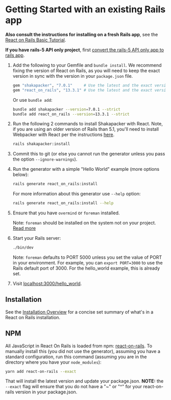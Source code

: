 # Getting Started with an existing Rails app

**Also consult the instructions for installing on a fresh Rails app**, see the [React on Rails Basic Tutorial](https://www.shakacode.com/react-on-rails/docs/guides/tutorial/).

**If you have rails-5 API only project**, first [convert the rails-5 API only app to rails app](https://www.shakacode.com/react-on-rails/docs/rails/convert-rails-5-api-only-app/).

1. Add the following to your Gemfile and `bundle install`. We recommend fixing the version of React on Rails, as you will need to keep the exact version in sync with the version in your `package.json` file.

   ```ruby
   gem "shakapacker", "7.0.1"     # Use the latest and the exact version
   gem "react_on_rails", "13.3.1" # Use the latest and the exact version
   ```

   Or use `bundle add`:

   ```bash
   bundle add shakapacker --version=7.0.1 --strict
   bundle add react_on_rails --version=13.3.1 --strict
   ```

2. Run the following 2 commands to install Shakapacker with React. Note, if you are using an older version of Rails than 5.1, you'll need to install Webpacker with React per the instructions [here](https://github.com/rails/webpacker).

   ```bash
   rails shakapacker:install
   ```

3. Commit this to git (or else you cannot run the generator unless you pass the option `--ignore-warnings`).

4. Run the generator with a simple "Hello World" example (more options below):

   ```bash
   rails generate react_on_rails:install
   ```

   For more information about this generator use `--help` option:

   ```bash
   rails generate react_on_rails:install --help
   ```
5. Ensure that you have `overmind` or `foreman` installed.

   Note: `foreman` should be installed on the system not on your project. [Read more](https://github.com/ddollar/foreman/wiki/Don't-Bundle-Foreman)

6. Start your Rails server:

   ```bash
   ./bin/dev
   ```
   Note: `foreman` defaults to PORT 5000 unless you set the value of PORT in your environment. For example, you can `export PORT=3000` to use the Rails default port of 3000. For the hello_world example, this is already set.

7. Visit [localhost:3000/hello_world](http://localhost:3000/hello_world).

## Installation

See the [Installation Overview](https://www.shakacode.com/react-on-rails/docs/additional-details/manual-installation-overview/) for a concise set summary of what's in a React on Rails installation.


## NPM

All JavaScript in React On Rails is loaded from npm: [react-on-rails](https://www.npmjs.com/package/react-on-rails). To manually install this (you did not use the generator), assuming you have a standard configuration, run this command (assuming you are in the directory where you have your `node_modules`):

```bash
yarn add react-on-rails --exact
```

That will install the latest version and update your package.json. **NOTE:** the `--exact` flag will ensure that you do not have a "~" or "^" for your react-on-rails version in your package.json.
